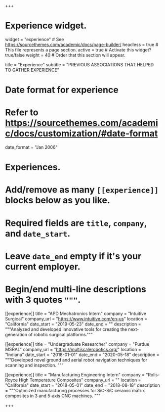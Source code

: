 +++
# Experience widget.
widget = "experience"  # See https://sourcethemes.com/academic/docs/page-builder/
headless = true  # This file represents a page section.
active = true  # Activate this widget? true/false
weight = 40  # Order that this section will appear.

title = "Experience"
subtitle = "PREVIOUS ASSOCIATIONS THAT HELPED TO GATHER EXPERIENCE"

# Date format for experience
#   Refer to https://sourcethemes.com/academic/docs/customization/#date-format
date_format = "Jan 2006"

# Experiences.
#   Add/remove as many `[[experience]]` blocks below as you like.
#   Required fields are `title`, `company`, and `date_start`.
#   Leave `date_end` empty if it's your current employer.
#   Begin/end multi-line descriptions with 3 quotes `"""`.
[[experience]]
  title = "APD Mechatronics Intern"
  company = "Intuitive Surgical"
  company_url = "https://www.intuitive.com/en-us"
  location = "California"
  date_start = "2019-05-23"
  date_end = ""
  description = """Analyzed and developed innovative tools for creating the next-generation of robotic surgical platforms."""

[[experience]]
  title = "Undergraduate Researcher"
  company = "Purdue MSRAL"
  company_url = "https://multiscalerobotics.org/"
  location = "Indiana"
  date_start = "2018-01-01"
  date_end = "2020-05-18"
  description = """Developed novel ground and aerial robot navigation techniques for scanning and inspection. """
  
[[experience]]
  title = "Manufacturing Engineering Intern"
  company = "Rolls-Royce High Temperature Composites"
  company_url = ""
  location = "California"
  date_start = "2018-05-01"
  date_end = "2018-08-18"
  description = """Optimized manufacturing processes for SiC-SiC ceramic matrix composites in 3 and 5-axis CNC machines. """

  
+++
